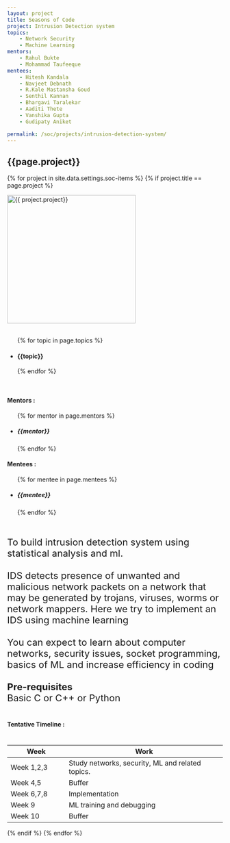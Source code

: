 ```yaml
---
layout: project
title: Seasons of Code
project: Intrusion Detection system
topics:
    - Network Security
    - Machine Learning
mentors:
    - Rahul Bukte
    - Mohammad Taufeeque    
mentees:
    - Hitesh Kandala
    - Navjeet Debnath
    - R.Kale Mastansha Goud
    - Senthil Kannan
    - Bhargavi Taralekar
    - Aaditi Thete
    - Vanshika Gupta
    - Gudipaty Aniket

permalink: /soc/projects/intrusion-detection-system/
---
```


<h2 class="display1 m-3 p-3 text-center">{{page.project}}</h2>

{% for project in site.data.settings.soc-items %}
{% if project.title == page.project %}
<div>
    <img src="{{ site.baseurl }}/{{ project.image }}"  width = "300" height="300" alt="{{ project.project}}" class="border rounded img-soc">
</div>
<div>
    <br>
    <ul>
        {% for topic in page.topics %}
        <li><h4 class="text-primary text-center">{{topic}}</h4></li>
        {% endfor %}
    </ul>
    <br>
    <h4 class="display3  ">Mentors :</h4> 
    <ul>
        {% for mentor in page.mentors %}
        <li><h5 class=" ">{{mentor}}</h5></li>
        {% endfor %}
    </ul>
    <h4 class="display3  ">Mentees :</h4> 
    <ul>
        {% for mentee in page.mentees %}
        <li><h5 class="">{{mentee}}</h5></li>
        {% endfor %}
    </ul>
</div>
<div>
    <p class="display3" style = "font-size:22px;" >
        <br>
        To build intrusion detection system using statistical analysis and ml.
        <br><br>
        IDS detects presence of unwanted and malicious network packets on a network that may be generated by trojans, viruses, worms or network mappers. Here we try to implement an IDS using machine learning
        <br><br>
        You can expect to learn about computer networks, security issues, socket programming, basics of ML and increase efficiency in coding
        <br><br>
        <b>Pre-requisites</b>
        <br>
        Basic C or C++ or Python
    </p>
</div>
<div>
    <h4 class="display3" style="margin:40px 0px 40px 0px;">Tentative Timeline :</h4>
    <table class="table table-striped">
    <thead>
        <tr>
        <th>Week</th>
        <th>Work</th>
        </tr>
    </thead>
    <tbody>
        <tr>
        <td style='width: 120px'>Week 1,2,3</td>
      <td>Study networks, security, ML and related topics.</td>
    </tr>
    <tr>
      <td>Week 4,5</td>
      <td>Buffer</td>
    </tr>
    <tr>
      <td>Week 6,7,8</td>
      <td>Implementation</td>
    </tr>
    <tr>
      <td>Week 9</td>
      <td>ML training and debugging</td>
    </tr>
    <tr>
      <td>Week 10</td>
      <td>Buffer</td>
    </tr>
    </tbody>
    </table>
</div>
{% endif %}
{% endfor %}
